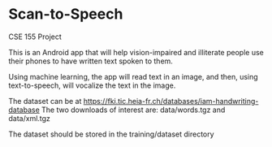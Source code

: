 # Scan-to-Speech
CSE 155 Project

This is an Android app that will help vision-impaired and illiterate people use their phones to have written text spoken to them.

Using machine learning, the app will read text in an image, and then, using text-to-speech, will vocalize the text in the image.

The dataset can be at https://fki.tic.heia-fr.ch/databases/iam-handwriting-database
The two downloads of interest are: data/words.tgz and data/xml.tgz 

The dataset should be stored in the training/dataset directory
